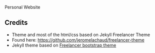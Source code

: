 Personal Website

## Credits
- Theme and most of the html/css based on Jekyll Freelancer Theme
- Found here: https://github.com/jeromelachaud/freelancer-theme
- Jekyll theme based on [Freelancer bootstrap theme ](http://startbootstrap.com/template-overviews/freelancer/)

